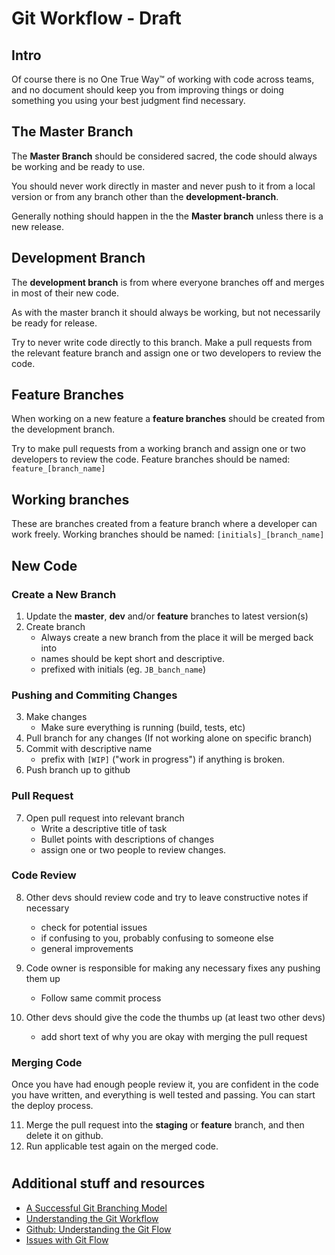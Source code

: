 Git Workflow - Draft
============

## Intro

Of course there is no One True Way™ of working with code across teams, and no document should keep you from improving things or doing something you using your best judgment find necessary.

## The Master Branch

The **Master Branch** should be considered sacred, the code should always be working and be ready to use. 

You should never work directly in master and never push to it from a local version or from any branch other than the **development-branch**. 

Generally nothing should happen in the the **Master branch** unless there is a new release.


## Development Branch

The **development branch** is from where everyone branches off and merges in most of their new code. 

As with the master branch it should always be working, but not necessarily be ready for release. 

Try to never write code directly to this branch. Make a pull requests from the relevant feature branch  and assign one or two developers to review the code. 

## Feature Branches

When working on a new feature a **feature branches** should be created from the development branch.

Try to make pull requests from a working branch and assign one or two developers to review the code. 
Feature branches should be named: `feature_[branch_name]`

## Working branches

These are branches created from a feature branch where a developer can work freely.
Working branches should be named: `[initials]_[branch_name]`


## New Code

### Create a New Branch

1. Update the **master**, **dev** and/or **feature** branches to latest version(s)
2. Create branch
    - Always create a new branch from the place it will be merged back into
    - names should be kept short and descriptive. 
    - prefixed with initials (eg. `JB_banch_name`)

### Pushing and Commiting Changes

3. Make changes
    - Make sure everything is running (build, tests, etc)
4. Pull branch for any changes (If not working alone on specific branch)
5. Commit with descriptive name
    - prefix with `[WIP]` ("work in progress") if anything is broken.
6. Push branch up to github

### Pull Request

7. Open pull request into relevant branch
    - Write a descriptive title of task
    - Bullet points with descriptions of changes
    - assign one or two people to review changes. 

### Code Review

8. Other devs should review code and try to leave constructive notes if necessary
    - check for potential issues
    - if confusing to you, probably confusing to someone else
    - general improvements

9. Code owner is responsible for making any necessary fixes any pushing them up
    - Follow same commit process
    
10. Other devs should give the code the thumbs up (at least two other devs)
    - add short text of why you are okay with merging the pull request

### Merging Code

Once you have had enough people review it, you are confident in the code you have written, and everything is well tested and passing. You can start the deploy process.

11. Merge the pull request into the **staging** or **feature** branch, and then delete it on github.
12. Run applicable test again on the merged code.

#

## Additional stuff and resources

- [A Successful Git Branching Model](http://nvie.com/posts/a-successful-git-branching-model/)
- [Understanding the Git Workflow](https://sandofsky.com/blog/git-workflow.html)
- [Github: Understanding the Git Flow](http://guides.github.com/overviews/flow/)
- [Issues with Git Flow](http://scottchacon.com/2011/08/31/github-flow.html)
